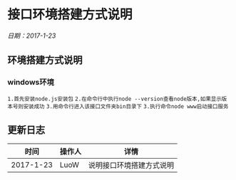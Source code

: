 # 接口环境搭建方式说明

_日期：2017-1-23_
## 环境搭建方式说明

### windows环境
`1.首先安装node.js安装包`
`2.在命令行中执行node --version查看node版本,如果显示版本号则安装成功`
`3.用命令行进入该接口文件夹bin目录下`
`3.执行命令node www启动接口服务`

## 更新日志
时间      | 操作人 | 详情
-----     | ----- | ----
2017-1-23  | LuoW  | 说明接口环境搭建方式说明
